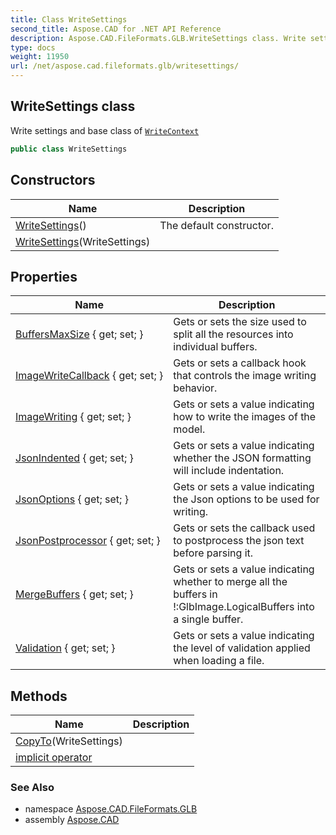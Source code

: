 ```yaml
---
title: Class WriteSettings
second_title: Aspose.CAD for .NET API Reference
description: Aspose.CAD.FileFormats.GLB.WriteSettings class. Write settings and base class of WriteContext
type: docs
weight: 11950
url: /net/aspose.cad.fileformats.glb/writesettings/
---
```

## WriteSettings class

Write settings and base class of [`WriteContext`](../writecontext/)

```csharp
public class WriteSettings
```

## Constructors

| Name | Description |
| --- | --- |
| [WriteSettings](writesettings/#constructor)() | The default constructor. |
| [WriteSettings](writesettings/#constructor_1)(WriteSettings) |  |

## Properties

| Name | Description |
| --- | --- |
| [BuffersMaxSize](../../aspose.cad.fileformats.glb/writesettings/buffersmaxsize/) { get; set; } | Gets or sets the size used to split all the resources into individual buffers. |
| [ImageWriteCallback](../../aspose.cad.fileformats.glb/writesettings/imagewritecallback/) { get; set; } | Gets or sets a callback hook that controls the image writing behavior. |
| [ImageWriting](../../aspose.cad.fileformats.glb/writesettings/imagewriting/) { get; set; } | Gets or sets a value indicating how to write the images of the model. |
| [JsonIndented](../../aspose.cad.fileformats.glb/writesettings/jsonindented/) { get; set; } | Gets or sets a value indicating whether the JSON formatting will include indentation. |
| [JsonOptions](../../aspose.cad.fileformats.glb/writesettings/jsonoptions/) { get; set; } | Gets or sets a value indicating the Json options to be used for writing. |
| [JsonPostprocessor](../../aspose.cad.fileformats.glb/writesettings/jsonpostprocessor/) { get; set; } | Gets or sets the callback used to postprocess the json text before parsing it. |
| [MergeBuffers](../../aspose.cad.fileformats.glb/writesettings/mergebuffers/) { get; set; } | Gets or sets a value indicating whether to merge all the buffers in !:GlbImage.LogicalBuffers into a single buffer. |
| [Validation](../../aspose.cad.fileformats.glb/writesettings/validation/) { get; set; } | Gets or sets a value indicating the level of validation applied when loading a file. |

## Methods

| Name | Description |
| --- | --- |
| [CopyTo](../../aspose.cad.fileformats.glb/writesettings/copyto/)(WriteSettings) |  |
| [implicit operator](../../aspose.cad.fileformats.glb/writesettings/op_implicit/) |  |

### See Also

* namespace [Aspose.CAD.FileFormats.GLB](../../aspose.cad.fileformats.glb/)
* assembly [Aspose.CAD](../../)



